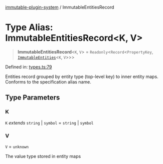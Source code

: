 [immutable-plugin-system](../README.md) / ImmutableEntitiesRecord

# Type Alias: ImmutableEntitiesRecord\<K, V\>

> **ImmutableEntitiesRecord**\<`K`, `V`\> = `Readonly`\<`Record`\<`PropertyKey`, [`ImmutableEntities`](ImmutableEntities.md)\<`K`, `V`\>\>\>

Defined in: [types.ts:79](https://github.com/agladysh/immutable-plugin-system/blob/1e3844304b71a6cb1d44c2f57e31e6fc81a4ed82/src/types.ts#L79)

Entities record grouped by entity type (top-level key) to inner entity maps.
Conforms to the specification alias name.

## Type Parameters

### K

`K` *extends* `string` \| `symbol` = `string` \| `symbol`

### V

`V` = `unknown`

The value type stored in entity maps
